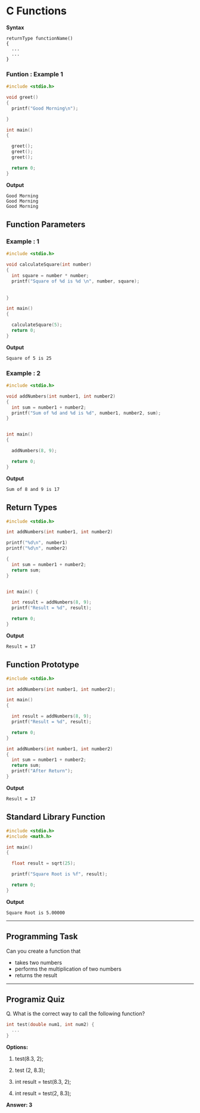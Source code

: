 # C Functions

**Syntax**

```
returnType functionName() 
{
  ...
  ...
}
```

### Funtion : Example 1 
```c
#include <stdio.h>

void greet() 
{
  printf("Good Morning\n");

}

int main() 
{

  greet();
  greet();
  greet();

  return 0;
}

```

**Output**
```
Good Morning
Good Morning
Good Morning

```

## Function Parameters
### Example : 1
```c
#include <stdio.h>

void calculateSquare(int number) 
{
  int square = number * number;
  printf("Square of %d is %d \n", number, square);
  
  
}

int main() 
{

  calculateSquare(5);
  return 0;
}

```

**Output**
```
Square of 5 is 25
```
### Example : 2

```c
#include <stdio.h>

void addNumbers(int number1, int number2)
{
  int sum = number1 + number2;
  printf("Sum of %d and %d is %d", number1, number2, sum);
}


int main() 
{

  addNumbers(8, 9);

  return 0;
}


```
**Output**
```
Sum of 8 and 9 is 17
```

## Return Types
```c
#include <stdio.h>

int addNumbers(int number1, int number2) 

printf("%d\n", number1)
printf("%d\n", number2)

{
  int sum = number1 + number2;
  return sum;
}


int main() {

  int result = addNumbers(8, 9);
  printf("Result = %d", result);

  return 0;
}

```
**Output**
```
Result = 17

```
## Function Prototype
```c
#include <stdio.h>

int addNumbers(int number1, int number2);

int main() 
{

  int result = addNumbers(8, 9);
  printf("Result = %d", result);

  return 0;
}

int addNumbers(int number1, int number2) 
{
  int sum = number1 + number2;
  return sum;
  printf("After Return");
}

```
**Output**
```
Result = 17
```

## Standard Library Function
```c
#include <stdio.h>
#include <math.h>

int main() 
{

  float result = sqrt(25);

  printf("Square Root is %f", result);

  return 0;
}

```

**Output**
```
Square Root is 5.00000
```

---

## Programming Task

Can you create a function that
- takes two numbers
- performs the multiplication of two numbers
- returns the result

---

## Programiz Quiz

Q.  What is the correct way to call the following function?

```c
int test(double num1, int num2) {
  ...
}
```

**Options:**
1. test(8.3, 2); 

1. test (2, 8.3);

1. int result = test(8.3, 2);

1. int result = test(2, 8.3);

**Answer: 3**